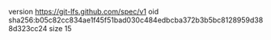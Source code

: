 version https://git-lfs.github.com/spec/v1
oid sha256:b05c82cc834ae1f45f51bad030c484edbcba372b3b5bc8128959d388d323cc24
size 15
